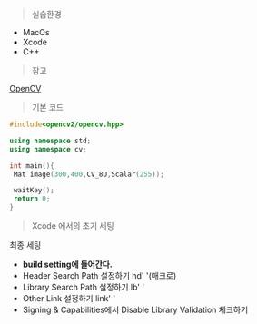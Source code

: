 > 실습환경

- MacOs
- Xcode
- C++

> 참고

[OpenCV](https://opencv.org)

> 기본 코드

```cpp
#include<opencv2/opencv.hpp>

using namespace std;
using namespace cv;

int main(){
 Mat image(300,400,CV_8U,Scalar(255));

 waitKey();
 return 0;
}
```

> Xcode 에서의 초기 세팅

최종 세팅

- **build setting에 들어간다.**
- Header Search Path 설정하기  hd' '(매크로)
- Library Search Path 설정하기  lb' '
- Other Link 설정하기 link' '
- Signing & Capabilities에서 Disable Library Validation 체크하기
